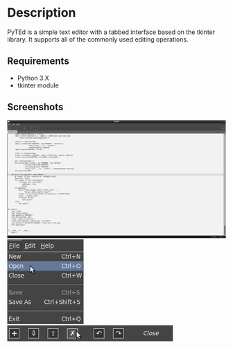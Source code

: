 # Description
PyTEd is a simple text editor with a tabbed interface based on the tkinter library.
It supports all of the commonly used editing operations.

## Requirements
* Python 3.X
* tkinter module

## Screenshots
![Image alt](https://github.com/eukap/pyted/raw/master/screenshots/mainwindow.png)
![Image alt](https://github.com/eukap/pyted/raw/master/screenshots/filemenu.png)
![Image alt](https://github.com/eukap/pyted/raw/master/screenshots/toolbar.png)